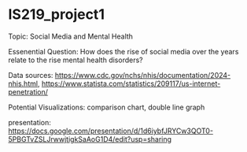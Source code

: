# IS219_project1

Topic: Social Media and Mental Health

Essenential Question: How does the rise of social media over the years relate to the rise mental health disorders?

Data sources: https://www.cdc.gov/nchs/nhis/documentation/2024-nhis.html, https://www.statista.com/statistics/209117/us-internet-penetration/

Potential Visualizations: comparison chart, double line graph

presentation: https://docs.google.com/presentation/d/1d6iybfJRYCw3QOT0-5PBGTvZSLJrwwjtigkSaAoG1D4/edit?usp=sharing
